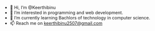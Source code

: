 - 👋 Hi, I’m @Keerthibinu
- 👀 I’m interested in programming and web development.
- 🌱 I’m currently learning Bachlors of technology in computer science.
- 📫 Reach me on keerthibinu2507@gmail.com

